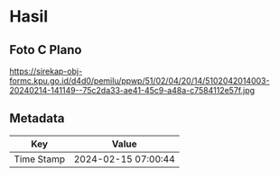 # Hasil

## Foto C Plano

https://sirekap-obj-formc.kpu.go.id/d4d0/pemilu/ppwp/51/02/04/20/14/5102042014003-20240214-141149--75c2da33-ae41-45c9-a48a-c7584112e57f.jpg


## Metadata

| Key        | Value               |
| ---------- | ------------------- |
| Time Stamp | 2024-02-15 07:00:44 |



